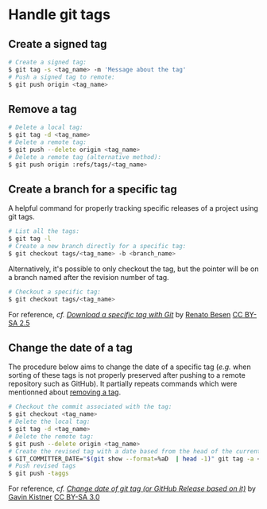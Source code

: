 # Handle git tags

## Create a signed tag

```bash
# Create a signed tag:
$ git tag -s <tag_name> -m 'Message about the tag'
# Push a signed tag to remote:
$ git push origin <tag_name>
```

## Remove a tag

```bash
# Delete a local tag:
$ git tag -d <tag_name>
# Delete a remote tag:
$ git push --delete origin <tag_name>
# Delete a remote tag (alternative method):
$ git push origin :refs/tags/<tag_name>
```

## Create a branch for a specific tag

A helpful command for properly tracking specific releases of a project using git tags.

```bash
# List all the tags:
$ git tag -l
# Create a new branch directly for a specific tag:
$ git checkout tags/<tag_name> -b <branch_name>
```

Alternatively, it's possible to only checkout the tag, but the pointer will be on a branch named after the revision number of tag.

```bash
# Checkout a specific tag:
$ git checkout tags/<tag_name>
```

For reference, _cf._ [_Download a specific tag with Git_](https://stackoverflow.com/a/792027) by [Renato Besen](https://github.com/besen/) [CC BY-SA 2.5](https://creativecommons.org/licenses/by-sa/2.5/)

## Change the date of a tag

The procedure below aims to change the date of a specific tag (_e.g._ when sorting of these tags is not properly preserved after pushing to a remote repository such as GitHub). It partially repeats commands which were mentionned about [removing a tag](#remove-a-tag).

```bash
# Checkout the commit associated with the tag:
$ git checkout <tag_name>
# Delete the local tag:
$ git tag -d <tag_name>
# Delete the remote tag:
$ git push --delete origin <tag_name>
# Create the revised tag with a date based from the head of the current checkout:
$ GIT_COMMITTER_DATE="$(git show --format=%aD  | head -1)" git tag -a <tag_name> -m "Add retroactively a tag for version <tag_name>"
# Push revised tags
$ git push -taggs
```

For reference, _cf._ [_Change date of git tag (or GitHub Release based on it)_](https://stackoverflow.com/a/21741848) by [Gavin Kistner](https://github.com/Phrogz) [CC BY-SA 3.0](https://creativecommons.org/licenses/by-sa/3.0/)
